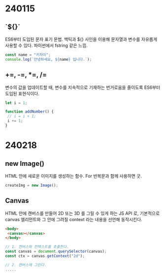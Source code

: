 # 240115

## \`${}`

ES6부터 도입된 문자 표기 문법. 백틱과 ${} 사인을 이용해 문자열과 변수를 자유롭게 사용할 수 있다. 파이썬에서 fstring 같은 느낌.

```js
const name = "키자이";
console.log(`안녕하세요, ${name} 입니다.`);
```

## +=, -=, \*=, /=

변수의 값을 업데이트할 때, 변수를 지속적으로 기재하는 번거로움을 줄이도록 ES6부터 도입된 표현식이다.

```js
let i = 1;

function addNumber() {
 // i = i + 1;
 i += 1;
}
```

# 240218

## new Image()

HTML 안에 새로운 이미지를 생성하는 함수. For 반복문과 함께 사용하면 굿.

```js
createImg = new Image();
```

## Canvas

HTML 안에 캔버스를 만들어 2D 또는 3D 를 그릴 수 있게 하는 JS API 로, 기본적으로 canvas 엘리먼트와 그 안에 그려질 context 라는 내용을 선언해 동작시킨다.

```html
<body>
 <canvas></canvas>
</body>
```

```js
// 1. 캔버스와 컨텍스트를 호출한다.
const canvas = document.querySelector(canvas);
const ctx = canvas.getContext("2d");

// 2. 캔버스에 그린다.
.....
```
